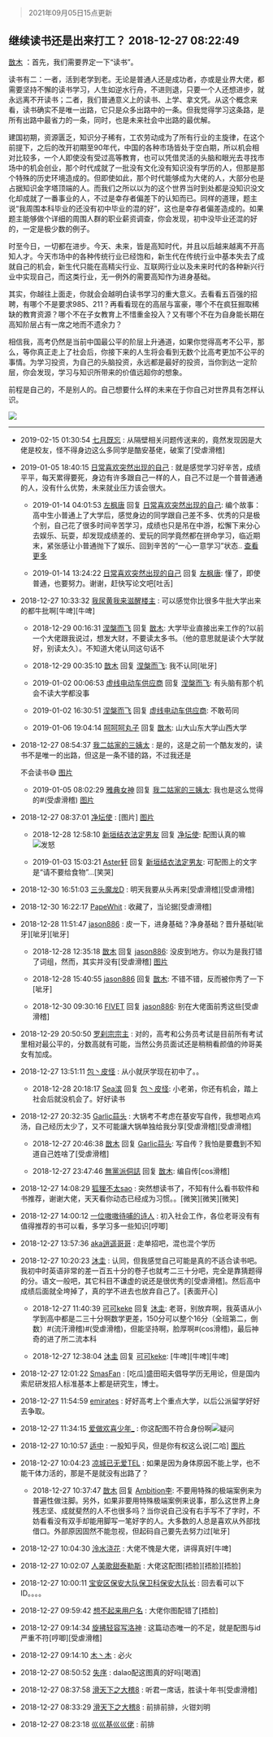 > 2021年09月05日15点更新
<link rel="stylesheet" href="https://cdn.jsdelivr.net/gh/taotie6/sampleJSON@main/css/photo_show.css">


 ## 继续读书还是出来打工？ 2018-12-27 08:22:49

 [㪚木](https://www.coolapk.com/feed/9541426?shareKey=MGYwNzJlNTc2NmM2NjEzMTc0N2Q~) ：首先，我们需要界定一下“读书”。

读书有二：一者，活到老学到老。无论是普通人还是成功者，亦或是业界大佬，都需要坚持不懈的读书学习，人生如逆水行舟，不进则退，只要一个人还想进步，就永远离不开读书；二者，我们普通意义上的读书、上学、拿文凭。从这个概念来看，读书确实不是唯一出路<!--break-->，它只是众多出路中的一条。但我觉得学习这条路，是所有出路中最省力的一条，同时，也是未来社会中出路的最优解。

建国初期，资源匮乏，知识分子稀有，工农劳动成为了所有行业的主旋律，在这个前提下，之后的改开初期至90年代，中国的各种市场皆处于空白期，所以机会相对比较多，一个人即使没有受过高等教育，也可以凭借灵活的头脑和眼光去寻找市场中的机会创业，那个时代成就了一批没有文化没有知识没有学历的人，但那是那个特殊的历史环境造成的。但即使如此，那个时代能够成为大佬的人，大部分也是占据知识金字塔顶端的人。而我们之所以以为的这个世界当时到处都是没知识没文化却成就了一番事业的人，不过是幸存者偏差下的认知而已。同样的道理，题主说“我周围本科毕业的还没有初中毕业的混的好”，这也是幸存者偏差造成的。如果题主能够做个详细的周围人群的职业薪资调查，你会发现，初中没毕业还混的好的，一定是极少数的例子。

时至今日，一切都在进步。今天、未来，皆是高知时代，并且以后越来越离不开高知人才。今天市场中的各种传统行业已经饱和，新生代在传统行业中基本失去了成就自己的机会，新生代只能在高精尖行业、互联网行业以及未来时代的各种新兴行业中实现自己，而这类行业，无一例外的需要高知作为进身基础。

其实，你越往上面走，你就会会越明白读书学习的重大意义。去看看五百强的招聘，有哪个不是要求985、211？再看看现在的高层与富豪，哪个不在疯狂掘取稀缺的教育资源？哪个不在子女教育上不惜重金投入？又有哪个不在为自身能长期在高知阶层占有一席之地而不遗余力？

相信我，高考仍然是当前中国最公平的阶层上升通道，如果你觉得高考不公平，那么，等你真正走上了社会后，你接下来的人生将会看到无数个比高考更加不公平的事情。为学习投资，为自己的头脑投资，永远都是最好的投资，当你到达一定阶层，你会发现，学习与知识所带来的价值远超你的想象。

前程是自己的，不是别人的。自己想要什么样的未来在于你自己对世界具有怎样认识。 

<div class="album">
<img class="img-item" src="http://image.coolapk.com/feed/2018/1226/18/1081091_1545820685_2717@294x300.jpg" />
</div>

 ------- 

- 2019-02-15 01:30:54 [七月既忘](uid=801824) : 从隔壁相关问题传送来的，竟然发现因是大佬是校友，怪不得身边这么多同学是酷安基佬，破案了[受虐滑稽] 

- 2019-01-05 18:40:15 [日常喜欢突然出现的自己](uid=1167644) : 就是感觉学习好辛苦，成绩平平，每天累得要死，身边有许多跟自己一样的人，自己不过是一个普普通通的人，没有什么优势，未来就业压力该会很大。 

    - 2019-01-14 04:01:53 [左枫唐](uid=814677) 回复 [日常喜欢突然出现的自己](uid=1167644): 编个故事：高中生小普通上了大学后，感觉身边的同学跟自己差不多、优秀的只是极个别，自己花了很多时间辛苦学习，成绩也只是吊在中游，松懈下来分心去娱乐、玩耍，却发现成绩差的、爱玩的同学竟然都在拼命学习，临近期末，紧张感让小普通抛下了娱乐、回到辛苦的“一心一意学习”状态.. <a href="/feed/replyList?id=51374062">查看更多</a> 

    - 2019-01-14 13:24:22 [日常喜欢突然出现的自己](uid=1167644) 回复 [左枫唐](uid=814677): 懂了，即使普通，也要努力。谢谢，赶快写论文吧[吐舌] 

- 2018-12-27 10:33:32 [我尿黄我来滋醒楼主](uid=1695603) : 可以感觉你比很多牛批大学出来的都牛批啊[牛啤][牛啤] 

    - 2018-12-29 00:16:31 [涅槃而飞](uid=1128897) 回复 [㪚木](uid=1081091): 大学毕业直接出来工作的?以前一个大佬跟我说过，想发大财，不要读太多书。（他的意思就是读个大学就好，别读太久）。不知道大佬认同这句话不 

    - 2018-12-29 00:35:10 [㪚木](uid=1081091) 回复 [涅槃而飞](uid=1128897): 我不认同[呲牙] 

    - 2019-01-02 00:06:53 [虚线电动车供应商](uid=1305500) 回复 [涅槃而飞](uid=1128897): 有头脑有那个机会不读大学都没事 

    - 2019-01-02 16:30:51 [涅槃而飞](uid=1128897) 回复 [虚线电动车供应商](uid=1305500): 不敢苟同 

    - 2019-01-06 19:04:14 [呵呵呵丸子](uid=691642) 回复 [㪚木](uid=1081091): 山大山东大学山西大学 

- 2018-12-27 08:54:37 [我二姑家的三姨太](uid=1469151) : 是的，这是之前一个酷友发的，读书不是唯一的出路，但这是一条不错的路，不过我还是

     不会读书😅 [图片](http://image.coolapk.com/feed/2018/1227/08/1469151_1545872075_563@1038x4863.jpg)

    - 2019-01-05 08:02:29 [雅典女神](uid=1543651) 回复 [我二姑家的三姨太](uid=1469151): 我也是这么觉得的#(受虐滑稽) [图片](http://image.coolapk.com/feed/2019/0105/08/1543651_1546646547_5865@1080x424.jpg)

- 2018-12-27 08:37:01 [净坛使](uid=1518317) : [图片] [图片](http://image.coolapk.com/feed/2018/1227/08/1518317_1545871019_2996@960x960.jpg)

    - 2018-12-28 12:58:10 [新垣结衣法定男友](uid=1178500) 回复 [净坛使](uid=1518317): 配图认真的嘛<img src="http://static.coolapk.com/emoticons/default/11.gif" alt="发怒"/> 

    - 2019-01-03 15:03:21 [Aster轩](uid=1309364) 回复 [新垣结衣法定男友](uid=1178500): 可配图上的文字是“请不要给食物”…[笑哭] 

- 2018-12-30 16:51:03 [三头魔龙D](uid=849692) : 明天我要从头再来[受虐滑稽][受虐滑稽] 

- 2018-12-30 16:22:17 [PapeWhit](uid=1419210) : 收藏了，当论据[受虐滑稽] 

- 2018-12-28 11:51:47 [jason886](uid=2241408) : 皮一下，进身基础？净身基础？晋升基础[呲牙][呲牙][呲牙] 

    - 2018-12-28 12:35:18 [㪚木](uid=1081091) 回复 [jason886](uid=2241408): 没皮到地方。你以为是我打错了词组，然而，其实并没有[受虐滑稽] [图片](http://image.coolapk.com/feed/2018/1228/12/1081091_1545971717_0621@1440x1325.jpg)

    - 2018-12-28 15:40:55 [jason886](uid=2241408) 回复 [㪚木](uid=1081091): 不错不错，反而被你秀了一下[呲牙] 

    - 2018-12-30 09:30:16 [FIVET](uid=1762996) 回复 [jason886](uid=2241408): 别在大佬面前秀这些[受虐滑稽] 

- 2018-12-29 20:50:50 [罗刹宗宗主](uid=1080167) : 对的，高考和公务员考试是目前所有考试里相对最公平的，分数高就有可能，当然公务员面试还是稍稍看颜值的帅哥美女有加成。 

- 2018-12-27 13:51:11 [包丶皮怪](uid=2097949) : 从小就厌学现在初中了。。 

    - 2018-12-28 20:18:17 [Sea滨](uid=2190139) 回复 [包丶皮怪](uid=2097949): 小老弟，你还有机会，踏上社会后就没机会了。好好读书 

- 2018-12-27 20:32:35 [Garlic蒜头](uid=473445) : 大锅考不考虑在基安写自传，我想喝点鸡汤，自己经历太少了，又不可能讓大锅单独给我分享[受虐滑稽][受虐滑稽] 

    - 2018-12-27 20:46:38 [㪚木](uid=1081091) 回复 [Garlic蒜头](uid=473445): 写自传？我怕是要蠢到不知道自己姓啥了[受虐滑稽] 

    - 2018-12-27 23:47:46 [無黨派侗誌](uid=963651) 回复 [㪚木](uid=1081091): 编自传[cos滑稽] 

- 2018-12-27 14:08:29 [狐狸不太sao](uid=1231576) : 突然想读书了，不知有什么看书软件和书推荐，谢谢大佬，天天看你动态已经成为习惯。。[微笑][微笑][微笑] 

- 2018-12-27 14:00:12 [一位嗷嗷待哺的诗人](uid=1367215) : 初入社会工作，各位老哥没有有值得推荐的书可以看，多学习多一些知识[哼唧] 

- 2018-12-27 13:57:36 [aka逍遥哥哥](uid=1371046) : 走单招吧，混也混个学历 

- 2018-12-27 10:20:23 [沐圭](uid=1030126) : 认同，但我感觉自己可能是真的不适合读书吧。我初中时英语非常的差一百五十分的卷子也就考二三十分吧，完全是靠猜题得的分。语文一般吧，其它科目不谦虚的说还是很优秀的[受虐滑稽]。然后高中成绩后面就全垮掉了，真的学不进去也放弃自己了。[表面开心] 

    - 2018-12-27 11:40:39 [可可keke](uid=2190423) 回复 [沐圭](uid=1030126): 老哥，别放弃啊，我英语从小学到高中都是二三十分啊数学更差，150分可以整个16分（全班第二，倒数）#(流汗滑稽)#(受虐滑稽)，但能坚持啊，脸厚啊#(cos滑稽)，最后神奇的进了所二流本科 

    - 2018-12-27 12:38:04 [沐圭](uid=1030126) 回复 [可可keke](uid=2190423): [牛啤][牛啤][牛啤] 

- 2018-12-27 12:01:22 [SmasFan](uid=777942) : [吃瓜]盛田昭夫倡导学历无用论，但是国内索尼研发招人标准基本上都是研究生，博士。 

- 2018-12-27 11:54:59 [emirates](uid=2140963) : 好好高考上个重点大学，以后公派留学好好去争取。 

- 2018-12-27 11:34:15 [爱做欢喜少年_](uid=1166135) : 你这配图不符合身份啊<img src="http://static.coolapk.com/emoticons/default/32.gif" alt="疑问"/> 

- 2018-12-27 10:10:57 [适中](uid=2135079) : 一股知乎风，但是你有权这么说[二哈] [图片](http://image.coolapk.com/feed/2018/1121/10/1453203_1542769184_6782@270x270.gif)

- 2018-12-27 10:04:23 [凉城已无爱TEL](uid=593603) : 如果是因为身体原因不能上学，也不能干体力活的，那是不是就没有出路了？ 

    - 2018-12-27 10:37:47 [㪚木](uid=1081091) 回复 [Ambition李](uid=593603): 不要用特殊的极端案例来为普遍性做注脚。另外，如果非要用特殊极端案例来说事，那么这世界上身残志坚、成就斐然的人不也很多吗？当你说自己没有右手写不了字时，不妨看看没有双手却能用脚写一笔好字的人。大多数的人总是喜欢从外部找借口。外部原因固然不能忽视，但起码自己要先去努力过[呲牙] 

- 2018-12-27 10:04:30 [泠水浇花](uid=1407795) : 大佬不愧是大佬，讲得真好[牛啤] 

- 2018-12-27 10:02:07 [人美歌甜泰勒斯](uid=1853608) : 大佬这配图[捂脸][捂脸][捂脸] 

- 2018-12-27 10:00:11 [宝安区保安大队保卫科保安大队长](uid=929647) : 回去看可以下ID。。。。 

- 2018-12-27 09:59:42 [想不起来用户名](uid=1010372) : 大佬你图配错了[捂脸] 

- 2018-12-27 09:14:34 [旋拂轻容写洛神](uid=1051314) : 这篇动态唯一的不足，就是配图与id严重不符[哼唧][受虐滑稽] 

- 2018-12-27 09:14:10 [木丶木](uid=776638) : 必火 

- 2018-12-27 08:50:52 [失序](uid=1009107) : dalao配这图真的好吗[喝酒] 

- 2018-12-27 08:37:58 [滑天下之大稽8](uid=549186) : 听君一席话，胜读十年书[受虐滑稽] 

- 2018-12-27 08:33:29 [滑天下之大稽8](uid=549186) : 前排前排，火钳刘明 

- 2018-12-27 08:23:18 [巛巛基巛巛佬](uid=1483975) : 前排 

